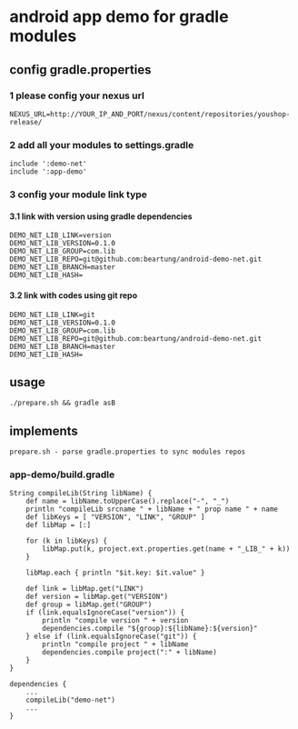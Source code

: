 # android app demo for gradle modules #

## config gradle.properties

### 1 please config your nexus url

    NEXUS_URL=http://YOUR_IP_AND_PORT/nexus/content/repositories/youshop-release/

### 2 add all your modules to settings.gradle

    include ':demo-net'
    include ':app-demo'

### 3 config your module link type

#### 3.1 link with version using gradle dependencies

    DEMO_NET_LIB_LINK=version
    DEMO_NET_LIB_VERSION=0.1.0
    DEMO_NET_LIB_GROUP=com.lib
    DEMO_NET_LIB_REPO=git@github.com:beartung/android-demo-net.git
    DEMO_NET_LIB_BRANCH=master
    DEMO_NET_LIB_HASH=

#### 3.2 link with codes using git repo

    DEMO_NET_LIB_LINK=git
    DEMO_NET_LIB_VERSION=0.1.0
    DEMO_NET_LIB_GROUP=com.lib
    DEMO_NET_LIB_REPO=git@github.com:beartung/android-demo-net.git
    DEMO_NET_LIB_BRANCH=master
    DEMO_NET_LIB_HASH=

## usage

    ./prepare.sh && gradle asB

## implements

    prepare.sh - parse gradle.properties to sync modules repos

### app-demo/build.gradle

    String compileLib(String libName) {
        def name = libName.toUpperCase().replace("-", "_")
        println "compileLib srcname " + libName + " prop name " + name
        def libKeys = [ "VERSION", "LINK", "GROUP" ]
        def libMap = [:]

        for (k in libKeys) {
            libMap.put(k, project.ext.properties.get(name + "_LIB_" + k))
        }

        libMap.each { println "$it.key: $it.value" }

        def link = libMap.get("LINK")
        def version = libMap.get("VERSION")
        def group = libMap.get("GROUP")
        if (link.equalsIgnoreCase("version")) {
            println "compile version " + version
            dependencies.compile "${group}:${libName}:${version}"
        } else if (link.equalsIgnoreCase("git")) {
            println "compile project " + libName
            dependencies.compile project(":" + libName)
        }
    }

    dependencies {
        ...
        compileLib("demo-net")
        ...
    }
